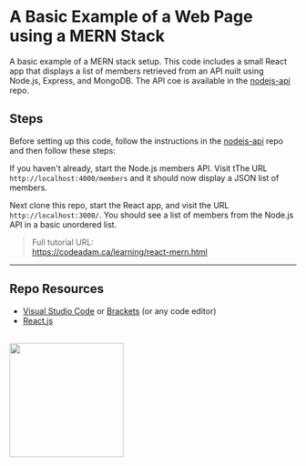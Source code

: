 # A Basic Example of a Web Page using a MERN Stack

A basic example of a MERN stack setup. This code includes a small React app that displays a list of members retrieved from an API nuilt using Node.js, Express, and MongoDB. The API coe is available in the [nodejs-api](https://github.com/codeadamca/nodejs-api) repo.

## Steps

Before setting up this code, follow the instructions in the [nodejs-api](https://github.com/codeadamca/nodejs-api) repo and then follow these steps:

If you haven't already, start the Node.js members API. Visit tThe URL `http://localhost:4000/members` and it should now display a JSON list of members.

Next clone this repo, start the React app, and visit the URL `http://localhost:3000/`. You should see a list of members from the Node.js API in a basic unordered list.

> Full tutorial URL:  
> https://codeadam.ca/learning/react-mern.html

*** 

## Repo Resources

* [Visual Studio Code](https://code.visualstudio.com/) or [Brackets](http://brackets.io/) (or any code editor)
* [React.js](https://reactjs.org/) 

<br>
<a href="https://codeadam.ca">
<img src="https://cdn.codeadam.ca/images@1.0.0/codeadam-logo-coloured-horizontal.png" width="200">
</a>
